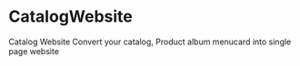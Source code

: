 # CatalogWebsite
Catalog Website    Convert your catalog, Product album menucard into single page website
